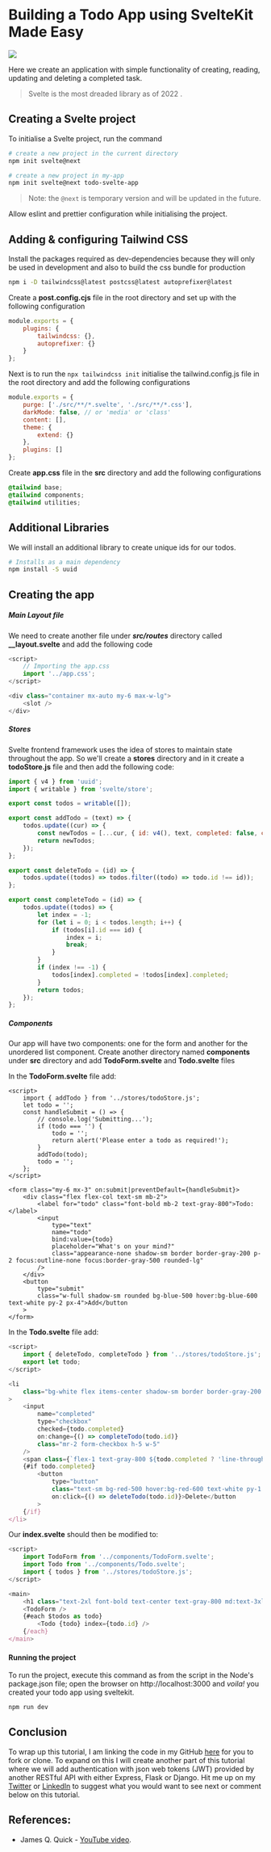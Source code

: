 # Building a Todo App using SvelteKit Made Easy

![](file:///C:/Users/ADMIN/AppData/Roaming/marktext/images/2022-02-10-09-51-50-image.png)

Here we create an application with simple functionality of creating, reading, updating and deleting a completed task.

> Svelte is the most dreaded library as of 2022 .

## Creating a Svelte project

To initialise a Svelte project, run the command

```bash
# create a new project in the current directory
npm init svelte@next

# create a new project in my-app
npm init svelte@next todo-svelte-app
```

> Note: the `@next` is temporary version and will be updated in the future.

Allow eslint and prettier configuration while initialising the project.

## Adding & configuring Tailwind CSS

Install the packages required as dev-dependencies because they will only be used in development and also to build the css bundle for production

```bash
npm i -D tailwindcss@latest postcss@latest autoprefixer@latest
```

Create a **post.config.cjs** file in the root directory and set up with the following configuration

```js
module.exports = {
	plugins: {
		tailwindcss: {},
		autoprefixer: {}
	}
};
```

Next is to run the `npx tailwindcss init` initialise the tailwind.config.js file in the root directory and add the following configurations

```js
module.exports = {
	purge: ['./src/**/*.svelte', './src/**/*.css'],
	darkMode: false, // or 'media' or 'class'
	content: [],
	theme: {
		extend: {}
	},
	plugins: []
};
```

Create **app.css** file in the **src** directory and add the following configurations

```css
@tailwind base;
@tailwind components;
@tailwind utilities;
```

## Additional Libraries

We will install an additional library to create unique ids for our todos.

```bash
# Installs as a main dependency
npm install -S uuid
```

##

## Creating the app

##### Main Layout file

We need to create another file under ***src/routes*** directory called **__layout.svelte** and add the following code

```js
<script>
    // Importing the app.css
	import '../app.css';
</script>

<div class="container mx-auto my-6 max-w-lg">
	<slot />
</div>

```

##### Stores

Svelte frontend framework uses the idea of stores to maintain state throughout the app. So we'll create a **stores** directory and in it create a **todoStore.js** file and then add the following code:

```js
import { v4 } from 'uuid';
import { writable } from 'svelte/store';

export const todos = writable([]);

export const addTodo = (text) => {
	todos.update((cur) => {
		const newTodos = [...cur, { id: v4(), text, completed: false, createdAt: Date.now() }];
		return newTodos;
	});
};

export const deleteTodo = (id) => {
	todos.update((todos) => todos.filter((todo) => todo.id !== id));
};

export const completeTodo = (id) => {
	todos.update((todos) => {
		let index = -1;
		for (let i = 0; i < todos.length; i++) {
			if (todos[i].id === id) {
				index = i;
				break;
			}
		}
		if (index !== -1) {
			todos[index].completed = !todos[index].completed;
		}
		return todos;
	});
};

```

##### Components

Our app will have two components: one for the form and another for the unordered list component. Create another directory named **components** under **src** directory and add **TodoForm.svelte** and **Todo.svelte** files

In the **TodoForm.svelte** file add:

```svelte
<script>
	import { addTodo } from '../stores/todoStore.js';
	let todo = '';
	const handleSubmit = () => {
		// console.log('Submitting...');
		if (todo === '') {
			todo = '';
			return alert('Please enter a todo as required!');
		}
		addTodo(todo);
		todo = '';
	};
</script>

<form class="my-6 mx-3" on:submit|preventDefault={handleSubmit}>
	<div class="flex flex-col text-sm mb-2">
		<label for="todo" class="font-bold mb-2 text-gray-800">Todo:</label>
		<input
			type="text"
			name="todo"
			bind:value={todo}
			placeholder="What's on your mind?"
			class="appearance-none shadow-sm border border-gray-200 p-2 focus:outline-none focus:border-gray-500 rounded-lg"
		/>
	</div>
	<button
		type="submit"
		class="w-full shadow-sm rounded bg-blue-500 hover:bg-blue-600 text-white py-2 px-4">Add</button
	>
</form>

```

In the **Todo.svelte** file add:

```js
<script>
	import { deleteTodo, completeTodo } from '../stores/todoStore.js';
	export let todo;
</script>

<li
	class="bg-white flex items-center shadow-sm border border-gray-200 rounded-md my-2 mx-3 py-2 px-4"
>
	<input
		name="completed"
		type="checkbox"
		checked={todo.completed}
		on:change={() => completeTodo(todo.id)}
		class="mr-2 form-checkbox h-5 w-5"
	/>
	<span class={`flex-1 text-gray-800 ${todo.completed ? 'line-through' : ''}`}>{todo.text}</span>
	{#if todo.completed}
		<button
			type="button"
			class="text-sm bg-red-500 hover:bg-red-600 text-white py-1 px-2 rounded focus:outline-none focus:shadow-outline"
			on:click={() => deleteTodo(todo.id)}>Delete</button
		>
	{/if}
</li>

```

Our **index.svelte** should then be modified to:

```js
<script>
	import TodoForm from '../components/TodoForm.svelte';
	import Todo from '../components/Todo.svelte';
	import { todos } from '../stores/todoStore.js';
</script>

<main>
	<h1 class="text-2xl font-bold text-center text-gray-800 md:text-3xl">Todo App</h1>
	<TodoForm />
	{#each $todos as todo}
		<Todo {todo} index={todo.id} />
	{/each}
</main>

```

####

#### Running the project

To run the project, execute this command as from the script in the Node's package.json file; open the browser on http://localhost:3000 and _voila!_ you created your todo app using sveltekit.

```bash
npm run dev
```

## Conclusion

To wrap up this tutorial, I am linking the code in my GitHub [here]() for you to fork or clone. To expand on this I will create another part of this tutorial where we will add authentication with json web tokens (JWT) provided by another RESTful API with either Express, Flask or Django. Hit me up on my [Twitter](https://twitter.com/MikeTeddyOmondi) or [LinkedIn]([LinkedIn](https://www.linkedin.com/in/miketeddyomondi/)) to suggest what you would want to see next or comment below on this tutorial.

## References:

- James Q. Quick - [YouTube video](https://www.youtube.com/watch?v=YipaPr4Aex8).